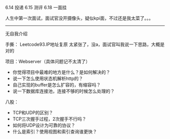 6.14 投递
6.15 测评
6.18 一面挂

人生中第一次面试，面试官没开摄像头，疑似kpi面，不过还是我太菜了。。。

---

无自我介绍

手撕：
Leetcode93.IP地址复原      太紧张了，没a，面试官叫我说一下思路，大概是对的

项目：Webserver（具体问题记不太清了）
- 你觉得项目中最难的地方是什么？是如何解决的？
- 说一下怎么使用状态机解析http的？
- 自己实现的buffer是怎么扩容的，有缩容吗？
- 说一下数据库连接池，连接不够的时候怎么处理的？

八股：
- TCP和UDP的区别？
- TCP三次握手过程，2次握手不行吗？
- 如何将UDP设计为可靠的协议？
- 什么是索引？使用视图和索引查询谁更快？